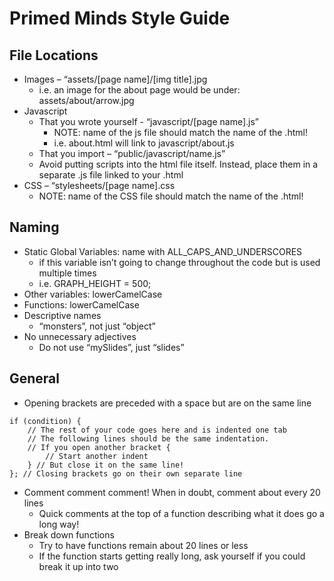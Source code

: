 # Primed Minds Style Guide

## File Locations
  - Images – “assets/[page name]/[img title].jpg
    - i.e. an image for the about page would be under: assets/about/arrow.jpg
  - Javascript
    - That you wrote yourself - “javascript/[page name].js”
      - NOTE: name of the js file should match the name of the .html!
      - i.e. about.html will link to javascript/about.js
    - That you import – “public/javascript/name.js”
    - Avoid putting scripts into the html file itself.
      Instead, place them in a separate .js file linked to your .html
  - CSS – “stylesheets/[page name].css
    - NOTE: name of the CSS file should match the name of the .html!
   
## Naming
  - Static Global Variables: name with ALL_CAPS_AND_UNDERSCORES
    - if this variable isn’t going to change throughout the code but is used multiple times
    - i.e. GRAPH_HEIGHT = 500;
  - Other variables: lowerCamelCase
  - Functions: lowerCamelCase
  - Descriptive names
    - “monsters”, not just “object”
  - No unnecessary adjectives
    - Do not use “mySlides”, just “slides”

## General
  - Opening brackets are preceded with a space but are on the same line
```
if (condition) {
    // The rest of your code goes here and is indented one tab
    // The following lines should be the same indentation.
    // If you open another bracket {
        // Start another indent
    } // But close it on the same line!
}; // Closing brackets go on their own separate line
```
  - Comment comment comment! When in doubt, comment about every 20 lines
    - Quick comments at the top of a function describing what it does go a long way!
  - Break down functions
    - Try to have functions remain about 20 lines or less
    - If the function starts getting really long, ask yourself if you could break it up into two 
